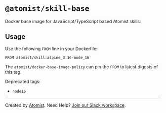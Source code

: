 # `@atomist/skill-base`

Docker base image for JavaScript/TypeScript based Atomist skills.

## Usage

Use the following `FROM` line in your Dockerfile:

```
FROM atomist/skill:alpine_3.16-node_16
```

The `atomist/docker-base-image-policy` can pin the `FROM` to latest digests of
this tag.

Deprecated tags:

-   `node16`

---

Created by [Atomist][atomist]. Need Help? [Join our Slack workspace][slack].

[atomist]: https://atomist.com/ "Atomist"
[slack]: https://join.atomist.com/ "Atomist Community Slack"


